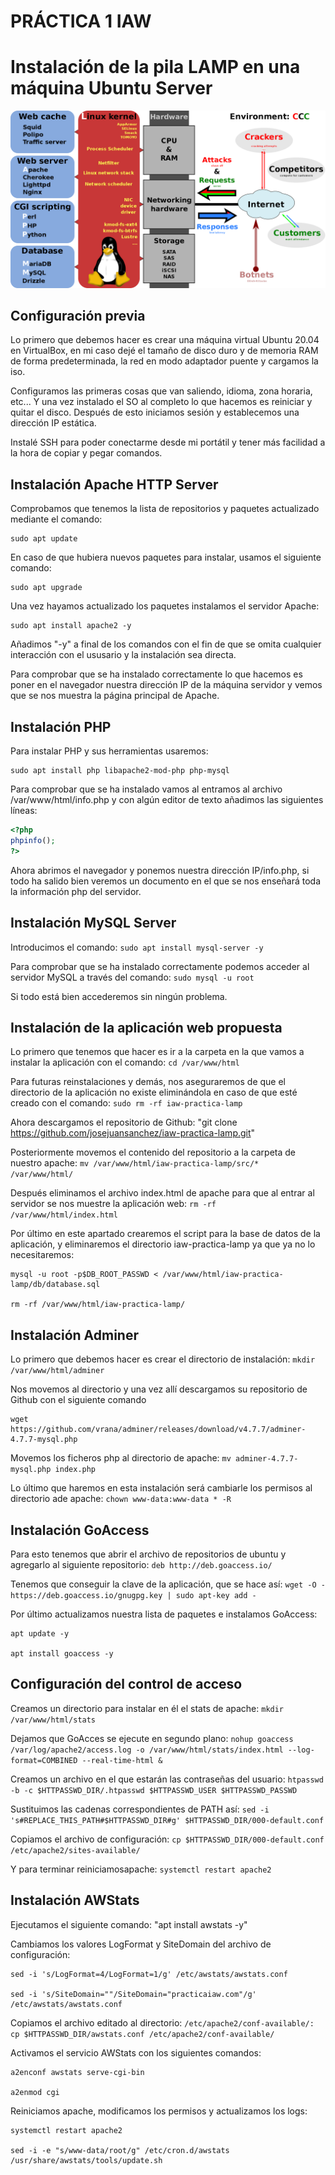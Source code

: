 # PRÁCTICA 1 IAW

# Instalación de la pila LAMP en una máquina Ubuntu Server
![](https://raw.githubusercontent.com/joseean29/joseean29.github.io/master/images/lamp.png)

## Configuración previa
Lo primero que debemos hacer es crear una máquina virtual Ubuntu 20.04 en VirtualBox, en mi caso dejé el tamaño de disco duro y de memoria RAM de forma predeterminada, la red en modo adaptador puente y cargamos la iso.

Configuramos las primeras cosas que van saliendo, idioma, zona horaria, etc... Y una vez instalado el SO al completo lo que hacemos es reiniciar y quitar el disco. Después de esto iniciamos sesión y establecemos una dirección IP estática.

Instalé SSH para poder conectarme desde mi portátil y tener más facilidad a la hora de copiar y pegar comandos.


## Instalación Apache HTTP Server
Comprobamos que tenemos la lista de repositorios y paquetes actualizado mediante el comando: 
```
sudo apt update
```

En caso de que hubiera nuevos paquetes para instalar, usamos el siguiente comando: 
```
sudo apt upgrade
```

Una vez hayamos actualizado los paquetes instalamos el servidor Apache: 
```
sudo apt install apache2 -y
```

Añadimos "-y" a final de los comandos con el fin de que se omita cualquier interacción con el ususario y la instalación sea directa.

Para comprobar que se ha instalado correctamente lo que hacemos es poner en el navegador nuestra dirección IP de la máquina servidor y vemos que se nos muestra la página principal de Apache.


## Instalación PHP

Para instalar PHP y sus herramientas usaremos: 
```
sudo apt install php libapache2-mod-php php-mysql
```

Para comprobar que se ha instalado vamos al entramos al archivo /var/www/html/info.php y con algún editor de texto añadimos las siguientes líneas:

```php
<?php
phpinfo();
?>
```

Ahora abrimos el navegador y ponemos nuestra dirección IP/info.php, si todo ha salido bien veremos un documento en el que se nos enseñará toda la información php del servidor.


## Instalación MySQL Server

Introducimos el comando: `sudo apt install mysql-server -y`

Para comprobar que se ha instalado correctamente podemos acceder al servidor MySQL a través del comando: `sudo mysql -u root`

Si todo está bien accederemos sin ningún problema.


## Instalación de la aplicación web propuesta

Lo primero que tenemos que hacer es ir a la carpeta en la que vamos a instalar la aplicación con el comando: `cd /var/www/html`

Para futuras reinstalaciones y demás, nos aseguraremos de que el directorio de la aplicación no existe eliminándola en caso de que esté creado con el comando: `sudo rm -rf iaw-practica-lamp`

Ahora descargamos el repositorio de Github: "git clone https://github.com/josejuansanchez/iaw-practica-lamp.git"

Posteriormente movemos el contenido del repositorio a la carpeta de nuestro apache: `mv /var/www/html/iaw-practica-lamp/src/* /var/www/html/`

Después eliminamos el archivo index.html de apache para que al entrar al servidor se nos muestre la aplicación web: `rm -rf /var/www/html/index.html`

Por último en este apartado crearemos el script para la base de datos de la aplicación, y eliminaremos el directorio iaw-practica-lamp ya que ya no lo necesitaremos:
```
mysql -u root -p$DB_ROOT_PASSWD < /var/www/html/iaw-practica-lamp/db/database.sql

rm -rf /var/www/html/iaw-practica-lamp/
```

## Instalación Adminer

Lo primero que debemos hacer es crear el directorio de instalación: `mkdir /var/www/html/adminer`

Nos movemos al directorio y una vez allí descargamos su repositorio de Github con el siguiente comando
```
wget https://github.com/vrana/adminer/releases/download/v4.7.7/adminer-4.7.7-mysql.php
```

Movemos los ficheros php al directorio de apache: `mv adminer-4.7.7-mysql.php index.php`

Lo último que haremos en esta instalación será cambiarle los permisos al directorio ade apache: `chown www-data:www-data * -R`


## Instalación GoAccess

Para esto tenemos que abrir el archivo de repositorios de ubuntu y agregarlo al siguiente repositorio: `deb http://deb.goaccess.io/`

Tenemos que conseguir la clave de la aplicación, que se hace así: `wget -O - https://deb.goaccess.io/gnugpg.key | sudo apt-key add -`

Por último actualizamos nuestra lista de paquetes e instalamos GoAccess: 
```
apt update -y

apt install goaccess -y
```

## Configuración del control de acceso

Creamos un directorio para instalar en él el stats de apache: `mkdir /var/www/html/stats`

Dejamos que GoAcces se ejecute en segundo plano: `nohup goaccess /var/log/apache2/access.log -o /var/www/html/stats/index.html --log-format=COMBINED --real-time-html &`

Creamos un archivo en el que estarán las contraseñas del usuario: `htpasswd -b -c $HTTPASSWD_DIR/.htpasswd $HTTPASSWD_USER $HTTPASSWD_PASSWD`

Sustituimos las cadenas correspondientes de PATH así: `sed -i 's#REPLACE_THIS_PATH#$HTTPASSWD_DIR#g' $HTTPASSWD_DIR/000-default.conf`

Copiamos el archivo de configuración: `cp $HTTPASSWD_DIR/000-default.conf /etc/apache2/sites-available/`

Y para terminar reiniciamosapache: `systemctl restart apache2`


## Instalación  AWStats

Ejecutamos el siguiente comando: "apt install awstats -y"

Cambiamos los valores LogFormat y SiteDomain del archivo de configuración: 
```
sed -i 's/LogFormat=4/LogFormat=1/g' /etc/awstats/awstats.conf

sed -i 's/SiteDomain=""/SiteDomain="practicaiaw.com"/g' /etc/awstats/awstats.conf
```

Copiamos el archivo editado al directorio: `/etc/apache2/conf-available/: cp $HTTPASSWD_DIR/awstats.conf /etc/apache2/conf-available/`

Activamos el servicio AWStats con los siguientes comandos: 
```
a2enconf awstats serve-cgi-bin

a2enmod cgi
```

Reiniciamos apache, modificamos los permisos y actualizamos los logs: 
```
systemctl restart apache2

sed -i -e "s/www-data/root/g" /etc/cron.d/awstats /usr/share/awstats/tools/update.sh
```
